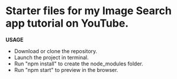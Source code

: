 # Starter files for my Image Search app tutorial on YouTube.

**USAGE**

* Download or clone the repository.
* Launch the project in terminal.
* Run "npm install" to create the node_modules folder.
* Run "npm start" to preview in the browser.

